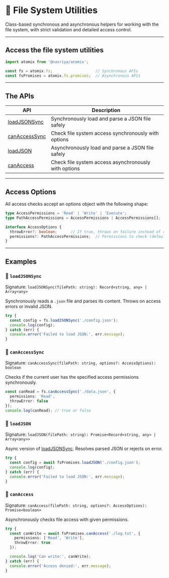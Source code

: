 # 📁 File System Utilities  
Class-based synchronous and asynchronous helpers for working with the file system, with strict validation and detailed access control.

---  
## Access the file system utilities  
```ts
import atomix from '@nasriya/atomix';

const fs = atomix.fs;                   // Synchronous APIs  
const fsPromises = atomix.fs.promises;  // Asynchronous APIs
```
---

## The APIs
| API                              | Description                                          |
| -------------------------------- | ---------------------------------------------------- |
| [loadJSONSync](#-loadjsonsync)   | Synchronously load and parse a JSON file safely      |
| [canAccessSync](#-canaccesssync) | Check file system access synchronously with options  |
| [loadJSON](#-loadjson)           | Asynchronously load and parse a JSON file safely     |
| [canAccess](#-canaccess)         | Check file system access asynchronously with options |

---
## Access Options
All access checks accept an options object with the following shape:

```ts
type AccessPermissions = 'Read' | 'Write' | 'Execute';
type PathAccessPermissions = AccessPermissions | AccessPermissions[];

interface AccessOptions {
  throwError?: boolean;      // If true, throws on failure instead of returning false
  permissions?: PathAccessPermissions;  // Permissions to check (default: 'Read')
}
```

---
## Examples

### 📂 `loadJSONSync`
Signature: `loadJSONSync(filePath: string): Record<string, any> | Array<any>`

Synchronously reads a `.json` file and parses its content. Throws on access errors or invalid JSON.

```ts
try {
  const config = fs.loadJSONSync('./config.json');
  console.log(config);
} catch (err) {
  console.error('Failed to load JSON:', err.message);
}
```

### 🔐 `canAccessSync`
Signature: `canAccessSync(filePath: string, options?: AccessOptions): boolean`

Checks if the current user has the specified access permissions synchronously.

```ts
const canRead = fs.canAccessSync('./data.json', {
  permissions: 'Read',
  throwError: false
});
console.log(canRead); // true or false
```

### 📂 `loadJSON`
Signature: `loadJSON(filePath: string): Promise<Record<string, any> | Array<any>>`

Async version of [loadJSONSync](#-loadjsonsync). Resolves parsed JSON or rejects on error.

```ts
try {
  const config = await fsPromises.loadJSON('./config.json');
  console.log(config);
} catch (err) {
  console.error('Failed to load JSON:', err.message);
}
```

### 🔐 `canAccess`
Signature: `canAccess(filePath: string, options?: AccessOptions): Promise<boolean>`

Asynchronously checks file access with given permissions.

```ts
try {
  const canWrite = await fsPromises.canAccess('./log.txt', {
    permissions: ['Read', 'Write'],
    throwError: true
  });

  console.log('Can write:', canWrite);
} catch (err) {
  console.error('Access denied:', err.message);
}
```